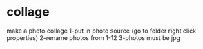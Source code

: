 # collage
make a photo collage
1-put in photo source (go to folder right click properties)
2-rename photos from 1-12
3-photos must be jpg
